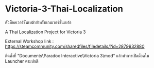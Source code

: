 # Victoria-3-Thai-Localization

ตัวม็อดเวอร์ชั่นเบต้าสำหรับเกมเวอร์ชั่นเบต้า

A Thai Localization Project for Victoria 3

External Workshop link : https://steamcommunity.com/sharedfiles/filedetails/?id=2879932880

ติดตั้งที่ "Documents\Paradox Interactive\Victoria 3\mod" แล้วทำการเปิดม็อดใน Launcher ตามปกติ
